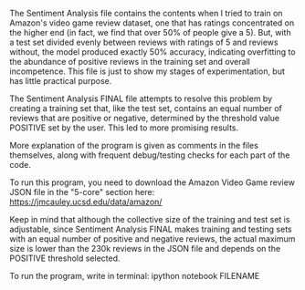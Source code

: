 The Sentiment Analysis file contains the contents when I tried to train on Amazon's video game review dataset, one that has ratings concentrated on the higher end (in fact, we find that over 50% of people give a 5). But, with a test set divided evenly between reviews with ratings of 5 and reviews without, the model produced exactly 50% accuracy, indicating overfitting to the abundance of positive reviews in the training set and overall incompetence. This file is just to show my stages of experimentation, but has little practical purpose. 

The Sentiment Analysis FINAL file attempts to resolve this problem by creating a training set that, like the test set, contains an equal number of reviews that are positive or negative, determined by the threshold value POSITIVE set by the user. This led to more promising results.

More explanation of the program is given as comments in the files themselves, along with frequent debug/testing checks for each part of the code. 

To run this program, you need to download the Amazon Video Game review JSON file in the "5-core" section here: https://jmcauley.ucsd.edu/data/amazon/

Keep in mind that although the collective size of the training and test set is adjustable, since Sentiment Analysis FINAL makes training and testing sets with an equal number of positive and negative reviews, the actual maximum size is lower than the 230k reviews in the JSON file and depends on the POSITIVE threshold selected. 

To run the program, write in terminal:
ipython notebook FILENAME
